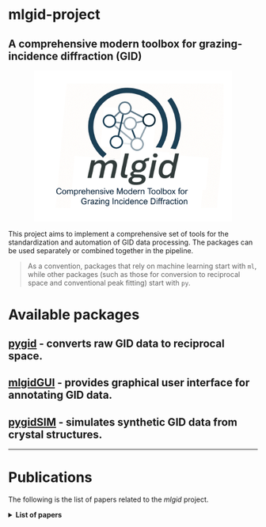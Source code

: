 # mlgid-project

## A comprehensive modern toolbox for grazing-incidence diffraction (GID)

<p align="center">
  <img src="images/mlgid-logo.png" width="400" alt="mlgid">
</p>

This project aims to implement a comprehensive set of tools for the standardization and automation of GID data processing. The packages can be used separately or combined together in the pipeline. 



> As a convention, packages that rely on machine learning start with `ml`, while other packages (such as those for conversion to reciprocal space and conventional peak fitting) start with `py`.

<!--- # Feedback from the community:
[comment]: # > It is a big and beautiful pipeline, folks, and everybody loves it. (requested anonymity)
-->

# Available packages

## [pygid](https://github.com/mlgid-project/pygid) - converts raw GID data to reciprocal space.

## [mlgidGUI](https://github.com/mlgid-project/mlgidGUI) - provides graphical user interface for annotating GID data.

## [pygidSIM](https://github.com/mlgid-project/pygidSIM) - simulates synthetic GID data from crystal structures.

---

# Publications

The following is the list of papers related to the _mlgid_ project.


<details>
  <summary><strong>List of papers</strong></summary>

### ML-based peak detection and structure refinement

_Tracking perovskite crystallization via deep learning-based feature detection on 2D X-ray scattering data_

V. Starostin, V. Munteanu, A. Greco, E. Kneschaurek, A. Pleli, F. Bertram, A. Gerlach, A. Hinderhofer, and F. Schreiber. npj Comput. Mater. 8, 101 (2022) [https://doi.org/10.1038/s41524-022-00778-8](https://doi.org/10.1038/s41524-022-00778-8)

### Deployment at synchrotron facilities for real-time analysis

_End-to-end deep learning pipeline for real-time processing of
surface scattering data at synchrotron facilities_

V. Starostin, L. Pithan, A. Greco, V. Munteanu, A. Gerlach, A. Hinderhofer, and F. Schreiber. Synchrotron Radiat. News 35, 21-27 (2022) [https://doi.org/10.1080/08940886.2022.2112499](https://doi.org/10.1080/08940886.2022.2112499)

### Benchmarking peak detection

_Benchmarking deep learning for automated peak detection on GIWAXS data_

C. Völter, V. Starostin, D. Lapkin, V. Munteanu, M. Romodin, M. Hylinski, A. Gerlach, A. Hinderhofer, F. Schreiber. J. Appl. Crystallogr. 58, 513-522 (2025) [https://doi.org/10.1107/S1600576725000974](https://doi.org/10.1107/S1600576725000974)

</details>
